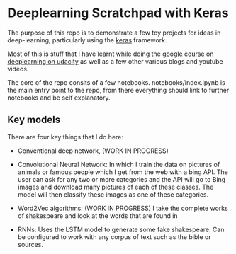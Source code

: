 # Deeplearning Scratchpad with Keras

The purpose of this repo is to demonstrate a few toy projects for ideas in deep-learning, particularly using the [keras](https://keras.io/) framework.

Most of this is stuff that I have learnt while doing the [google course on deeplearning on udacity](https://eu.udacity.com/course/deep-learning--ud730) as well as a few other various blogs and youtube videos.

The core of the repo consits of a few notebooks. notebooks/index.ipynb is the main entry point to the repo, from there everything should link to further notebooks and be self explanatory.

## Key models

There are four key things that I do here:

* Conventional deep network, (WORK IN PROGRESS)

* Convolutional Neural Network: In which I train the data on pictures of animals or famous people which I get from the web with a bing API. The user can ask for any two or more categories and the API will go to Bing images and download many pictures of each of these classes. The model will then classify these images as one of these categories.

* Word2Vec algorithms: (WORK IN PROGRESS) I take the complete works of shakespeare and look at the words that are found in 

* RNNs: Uses the LSTM model to generate some fake shakespeare. Can be configured to work with any corpus of text such as the bible or sources.
